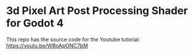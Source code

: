 # 3d Pixel Art Post Processing Shader for Godot 4
This repo has the source code for the Youtube tutorial: https://youtu.be/WBoApONC7bM

